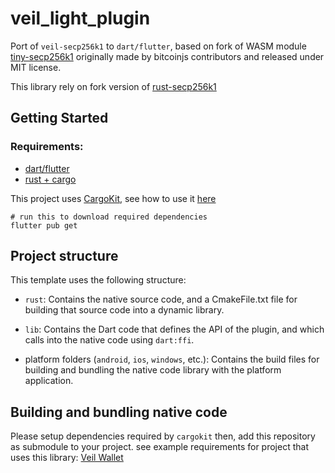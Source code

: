# veil_light_plugin

Port of `veil-secp256k1` to `dart/flutter`, based on fork of WASM module [tiny-secp256k1](https://github.com/steel97/tiny-secp256k1) originally made by bitcoinjs contributors and released under MIT license.

This library rely on fork version of [rust-secp256k1](https://github.com/steel97/rust-secp256k1/tree/standalone)

## Getting Started
### Requirements:
- [dart/flutter](https://docs.flutter.dev/get-started/install)
- [rust + cargo](https://www.rust-lang.org/tools/install)

This project uses [CargoKit](https://github.com/irondash/cargokit), see how to use it [here](https://matejknopp.com/post/flutter_plugin_in_rust_with_no_prebuilt_binaries/)

```
# run this to download required dependencies
flutter pub get
```

## Project structure

This template uses the following structure:

* `rust`: Contains the native source code, and a CmakeFile.txt file for building
  that source code into a dynamic library.

* `lib`: Contains the Dart code that defines the API of the plugin, and which
  calls into the native code using `dart:ffi`.

* platform folders (`android`, `ios`, `windows`, etc.): Contains the build files
  for building and bundling the native code library with the platform application.

## Building and bundling native code
Please setup dependencies required by `cargokit`
then, add this repository as submodule to your project.
see example requirements for project that uses this library: [Veil Wallet](https://github.com/steel97/veil_wallet)